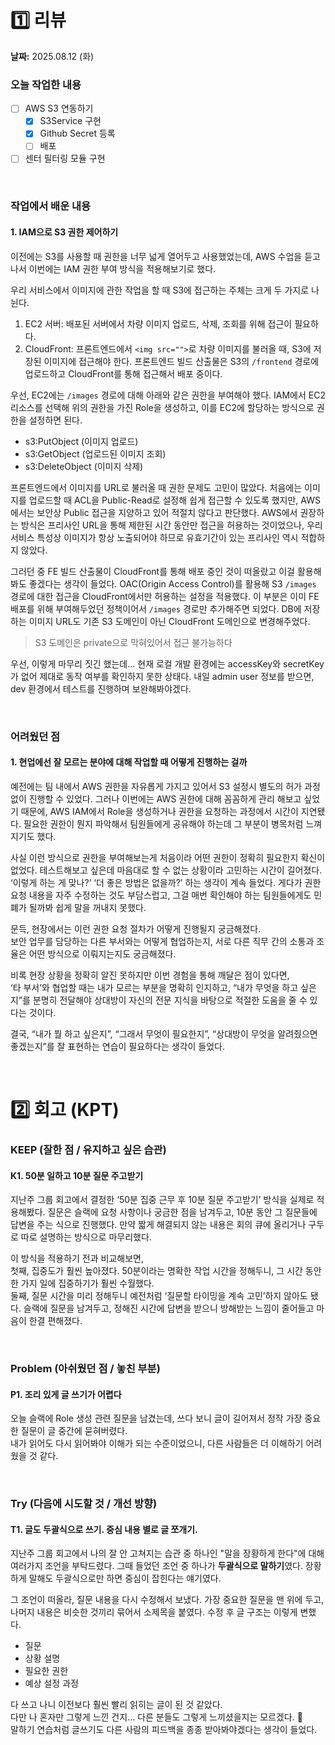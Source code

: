 # 1️⃣ 리뷰
**날짜:** 2025.08.12 (화)

### 오늘 작업한 내용
- [ ] AWS S3 연동하기
  - [x] S3Service 구현
  - [x] Github Secret 등록
  - [ ] 배포
- [ ] 센터 필터링 모듈 구현  

</br>

### 작업에서 배운 내용

#### 1. IAM으로 S3 권한 제어하기

이전에는 S3를 사용할 때 권한을 너무 넓게 열어두고 사용했었는데, AWS 수업을 듣고 나서 이번에는 IAM 권한 부여 방식을 적용해보기로 했다.

우리 서비스에서 이미지에 관한 작업을 할 때 S3에 접근하는 주체는 크게 두 가지로 나뉜다.
1. EC2 서버: 배포된 서버에서 차량 이미지 업로드, 삭제, 조회를 위해 접근이 필요하다.
2. CloudFront: 프론트엔드에서 `<img src="">`로 차량 이미지를 불러올 때, S3에 저장된 이미지에 접근해야 한다. 
프론트엔드 빌드 산출물은 S3의 `/frontend` 경로에 업로드하고 CloudFront를 통해 접근해서 배포 중이다.

우선, EC2에는 `/images` 경로에 대해 아래와 같은 권한을 부여해야 했다.
IAM에서 EC2 리소스를 선택해 위의 권한을 가진 Role을 생성하고, 이를 EC2에 할당하는 방식으로 권한을 설정하면 된다.
- s3:PutObject (이미지 업로드)
- s3:GetObject (업로드된 이미지 조회)
- s3:DeleteObject (이미지 삭제)

프론트엔드에서 이미지를 URL로 불러올 때 권한 문제도 고민이 많았다.
처음에는 이미지를 업로드할 때 ACL을 Public-Read로 설정해 쉽게 접근할 수 있도록 했지만,
AWS에서는 보안상 Public 접근을 지양하고 있어 적절치 않다고 판단했다.
AWS에서 권장하는 방식은 프리사인 URL을 통해 제한된 시간 동안만 접근을 허용하는 것이었으나,
우리 서비스 특성상 이미지가 항상 노출되어야 하므로 유효기간이 있는 프리사인 역시 적합하지 않았다.

그러던 중 FE 빌드 산출물이 CloudFront를 통해 배포 중인 것이 떠올랐고 이걸 활용해봐도 좋겠다는 생각이 들었다.
OAC(Origin Access Control)를 활용해 S3 `/images` 경로에 대한 접근을 CloudFront에서만 허용하는 설정을 적용했다.
이 부분은 이미 FE 배포를 위해 부여해두었던 정책이어서 `/images` 경로만 추가해주면 되었다.
DB에 저장하는 이미지 URL도 기존 S3 도메인이 아닌 CloudFront 도메인으로 변경해주었다.

> S3 도메인은 private으로 막혀있어서 접근 불가능하다

우선, 이렇게 마무리 짓긴 했는데... 현재 로컬 개발 환경에는 accessKey와 secretKey가 없어 제대로 동작 여부를 확인하지 못한 상태다.
내일 admin user 정보를 받으면, dev 환경에서 테스트를 진행하며 보완해봐야겠다.
        
<br/>

### 어려웠던 점

#### 1. 현업에선 잘 모르는 분야에 대해 작업할 때 어떻게 진행하는 걸까

예전에는 팀 내에서 AWS 권한을 자유롭게 가지고 있어서 S3 설정시 별도의 허가 과정 없이 진행할 수 있었다.
그러나 이번에는 AWS 권한에 대해 꼼꼼하게 관리 해보고 싶었기 때문에, AWS IAM에서 Role을 생성하거나 권한을 요청하는 과정에서 시간이 지연됐다.
필요한 권한이 뭔지 파악해서 팀원들에게 공유해야 하는데 그 부분이 병목처럼 느껴지기도 했다.

사실 이런 방식으로 권한을 부여해보는게 처음이라 어떤 권한이 정확히 필요한지 확신이 없었다. 
테스트해보고 싶은데 마음대로 할 수 없는 상황이라 고민하는 시간이 길어졌다. 
‘이렇게 하는 게 맞나?’ ‘더 좋은 방법은 없을까?’ 하는 생각이 계속 들었다.
게다가 권한 요청 내용을 자주 수정하는 것도 부담스럽고, 그걸 매번 확인해야 하는 팀원들에게도 민폐가 될까봐 쉽게 말을 꺼내지 못했다.

문득, 현장에서는 이런 권한 요청 절차가 어떻게 진행될지 궁금해졌다.  
보안 업무를 담당하는 다른 부서와는 어떻게 협업하는지, 서로 다른 직무 간의 소통과 조율은 어떤 방식으로 이뤄지는지도 궁금해졌다.

비록 현장 상황을 정확히 알진 못하지만 이번 경험을 통해 깨달은 점이 있다면,  
‘타 부서’와 협업할 때는 내가 모르는 부분을 명확히 인지하고, “내가 무엇을 하고 싶은지”를 분명히 전달해야 상대방이 자신의 전문 지식을 바탕으로 적절한 도움을 줄 수 있다는 것이다.

결국, “내가 뭘 하고 싶은지”, “그래서 무엇이 필요한지”, “상대방이 무엇을 알려줬으면 좋겠는지”를 잘 표현하는 연습이 필요하다는 생각이 들었다.

<br/>

#  2️⃣ 회고 (KPT)

### KEEP (잘한 점 / 유지하고 싶은 습관)

#### K1. 50분 일하고 10분 질문 주고받기

지난주 그룹 회고에서 결정한 ‘50분 집중 근무 후 10분 질문 주고받기’ 방식을 실제로 적용해봤다.
질문은 슬랙에 요청 사항이나 궁금한 점을 남겨두고, 10분 동안 그 질문들에 답변을 주는 식으로 진행했다. 만약 짧게 해결되지 않는 내용은 회의 큐에 올리거나 구두로 따로 설명하는 방식으로 마무리했다.

이 방식을 적용하기 전과 비교해보면,  
첫째, 집중도가 훨씬 높아졌다. 50분이라는 명확한 작업 시간을 정해두니, 그 시간 동안 한 가지 일에 집중하기가 훨씬 수월했다.  
둘째, 질문 시간을 미리 정해두니 예전처럼 ‘질문할 타이밍을 계속 고민’하지 않아도 됐다. 슬랙에 질문을 남겨두고, 정해진 시간에 답변을 받으니 방해받는 느낌이 줄어들고 마음이 한결 편해졌다.

<br/>

### Problem (아쉬웠던 점 / 놓친 부분)

#### P1. 조리 있게 글 쓰기가 어렵다

오늘 슬랙에 Role 생성 관련 질문을 남겼는데, 쓰다 보니 글이 길어져서 정작 가장 중요한 질문이 글 중간에 묻혀버렸다.  
내가 읽어도 다시 읽어봐야 이해가 되는 수준이었으니, 다른 사람들은 더 이해하기 어려웠을 것 같다.

<br/>

### Try (다음에 시도할 것 / 개선 방향)

#### T1. 글도 두괄식으로 쓰기. 중심 내용 별로 글 쪼개기.

지난주 그룹 회고에서 나의 잘 안 고쳐지는 습관 중 하나인 "말을 장황하게 한다"에 대해 여러가지 조언을 부탁드렸다.
그때 들었던 조언 중 하나가 **두괄식으로 말하기**였다. 장황하게 말해도 두괄식으로만 하면 중심이 잡힌다는 얘기였다.

그 조언이 떠올라, 질문 내용을 다시 수정해서 보냈다.
가장 중요한 질문을 맨 위에 두고, 나머지 내용은 비슷한 것끼리 묶어서 소제목을 붙였다.
수정 후 글 구조는 이렇게 변했다.
- 질문
- 상황 설명
- 필요한 권한
- 예상 설정 과정

다 쓰고 나니 이전보다 훨씬 빨리 읽히는 글이 된 것 같았다.  
다만 나 혼자만 그렇게 느낀 건지… 다른 분들도 그렇게 느끼셨을지는 모르겠다. 🫠  
말하기 연습처럼 글쓰기도 다른 사람의 피드백을 종종 받아봐야겠다는 생각이 들었다.

<br/>

